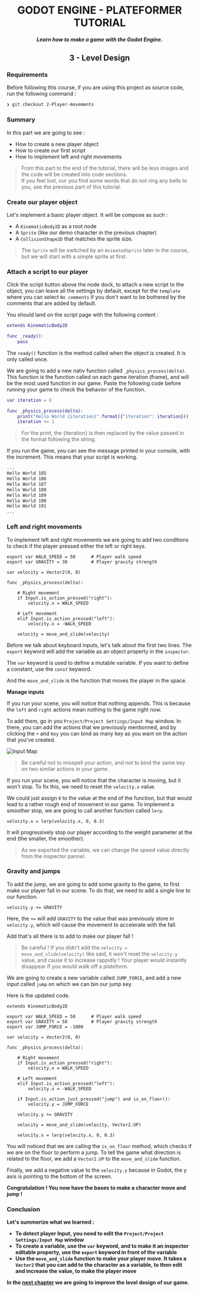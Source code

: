 <h1 align="center">GODOT ENGINE - PLATEFORMER TUTORIAL</h1>

_<h5 align="center">Learn how to make a game with the Godot Engine.</h5>_

**<h2 align="center">3 - Level Design</h2>**

### Requirements

Before following this course, if you are using this project as source code, run the following command :

```bash
❯ git checkout 2-Player-movements
```

### Summary

In this part we are going to see :

- How to create a new player object
- How to create our first script
- How to implement left and right movements

> From this part to the end of the tutorial, there will be less images and the code will be created into code sections.  
> If you feel lost, our you find some words that do not ring any bells to you, see the previous part of this tutorial.

### Create our player object

Let's implement a basic player object. It will be compose as such :

- A `KinematicBody2D` as a root node
- A `Sprite` (like our demo character in the previous chapter)
- A `CollisionShape2D` that matches the sprite size.

> The `Sprite` will be switched by an `AnimatedSprite` later in the course, but we will start with a simple sprite at first.

### Attach a script to our player

Click the script button above the node dock, to attach a new script to the object, you can leave all the settings by default, except for the `template` where you can select `No comments` if you don't want to be bothered by the comments that are added by default.

You should land on the script page with the following content :

```gd
extends KinematicBody2D

func _ready():
	pass
```

The `ready()` function is the method called when the object is created. It is only called once.

We are going to add a new nativ function called `_physics_process(delta)`. This function is the function called on each game iteration (frame), and will be the most used function in our game. Paste the following code before running your game to check the behavior of the function.

```gd
var iteration = 0

func _physics_process(delta):
	print("Hello World {iteration}".format({"iteration": iteration}))
	iteration += 1
```

> For the print, the {iteration} is then replaced by the value passed in the format following the string.

If you run the game, you can see the message printed in your console, with the increment. This means that your script is working.

```bash
...
Hello World 185
Hello World 186
Hello World 187
Hello World 188
Hello World 189
Hello World 190
Hello World 191
...
```

### Left and right movements

To implement left and right movements we are going to add two conditions to check if the player pressed either the left or right keys.

```gdscript
export var WALK_SPEED = 50		# Player walk speed
export var GRAVITY = 30			# Player gravity strength

var velocity = Vector2(0, 0)

func _physics_process(delta):
	
	# Right movement
	if Input.is_action_pressed("right"):
		velocity.x = WALK_SPEED
		
	# Left movement
	elif Input.is_action_pressed("left"):
		velocity.x = -WALK_SPEED
		
	velocity = move_and_slide(velocity)
```

Before we talk about keyboard inputs, let's talk about the first two lines. The `export` keyword will add the variable as an object property in the `inspector`.

The `var` keyword is used to define a mutable variable. If you want to define a constant, use the `const` keyword.

And the `move_and_slide` is the function that moves the player in the space.

**Manage inputs**

If you run your scene, you will notice that nothing appends. This is because the `left` and `right` actions mean nothing to the game right now.

To add them, go in you `Project/Project Settings/Input Map` window. In there, you can add the actions that we previously mentionned, and by clicking the `+` and `Key` you can bind as many key as you want on the action that you've created.

![Input Map](assets/course/input_map.png)

> Be careful not to misspell your action, and not to bind the same key on two similar actions in your game.

If you run your scene, you will notice that the character is moving, but it won't stop. To fix this, we need to reset the `velocity.x` value.

We could just assign `0` to the value at the end of the function, but that would lead to a rather rough end of movement in our game. To implement a smoother stop, we are going to call another function called `lerp`.

```gdscript
velocity.x = lerp(velocity.x, 0, 0.3)
```

It will progressively stop our player according to the weight parameter at the end (the smaller, the smoother).

> As we exported the variable, we can change the speed value directly from the inspector pannel.

### Gravity and jumps

To add the jump, we are going to add some gravity to the game, to first make our player fall in our scene. To do that, we need to add a single line to our function.

```gdscript
velocity.y += GRAVITY
```

Here, the `+=` will add `GRAVITY` to the value that was previously store in `velocity.y`, which will cause the movement to accelerate with the fall.

Add that's all there is to add to make our player fall !

> Be careful ! If you didn't add the `velocity = move_and_slide(velocity)` like said, it won't reset the `velocity.y` value, and cause it to increase rappidly ! Your player would instantly disappear if you would walk off a plateform.

We are going to create a new variable called `JUMP_FORCE`, and add a new input called `jump` on which we can bin our jump key.

Here is the updated code.

```gdscript
extends KinematicBody2D

export var WALK_SPEED = 50		# Player walk speed
export var GRAVITY = 50			# Player gravity strength
export var JUMP_FORCE = -1000

var velocity = Vector2(0, 0)

func _physics_process(delta):
	
	# Right movement
	if Input.is_action_pressed("right"):
		velocity.x = WALK_SPEED
		
	# Left movement
	elif Input.is_action_pressed("left"):
		velocity.x = -WALK_SPEED
		
	if Input.is_action_just_pressed("jump") and is_on_floor():
		velocity.y = JUMP_FORCE
	
	velocity.y += GRAVITY
	
	velocity = move_and_slide(velocity, Vector2.UP)
	
	velocity.x = lerp(velocity.x, 0, 0.3)
```

You will noticed that we are calling the `is_on_floor` method, which checks if we are on the floor to perform a jump. To tell the game what direction is related to the floor, we add a `Vector2.UP` to the `move_and_slide` function.

Finally, we add a negative value to the `velocity.y` because in Godot, the y axis is pointing to the bottom of the screen.

**Congratulation ! You now have the bases to make a character move and jump !**

### Conclusion

**Let's summerize what we learned :**

- **To detect player Input, you need to edit the `Project/Project Settings/Input Map` window**
- **To create a variable, use the `var` keyword, and to make it an inspector editable property, use the `export` keyword in front of the variable**
- **Use the `move_and_slide` function to make your player move. It takes a `Vector2` that you can add to the character as a variable, to then edit and increase the value, to make the player move**

**In the [next chapter](https://github.com/Anatole-DC/godot_plateformer_tutorial/tree/3-Level-design) we are going to improve the level design of our game.**